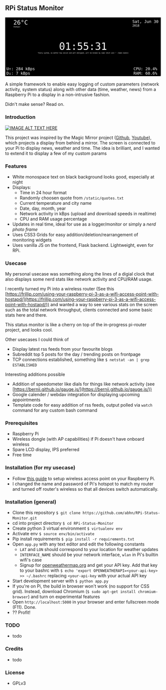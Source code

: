 ## RPi Status Monitor

![Alt text](/tmp/monitor.png?raw=true "monitoring screen")

A simple framework to enable easy logging of custom parameters (network activity, system status) along with other data (time, weather, news) from a Raspberry Pi to a display in a non-intrusive fashion. 

Didn't make sense? Read on.


### Introduction
[![IMAGE ALT TEXT HERE](https://img.youtube.com/vi/fkVBAcvbrjU/0.jpg)](https://www.youtube.com/watch?v=fkVBAcvbrjU) 

This project was inspired by the Magic Mirror project ([Github](https://github.com/HackerShackOfficial/Smart-Mirror), [Youtube](https://www.youtube.com/watch?v=fkVBAcvbrjU)), which projects a display from behind a mirror. The screen is connected to your Pi to display news, weather and time. The idea is brilliant, and I wanted to extend it to display a few of my custom params


### Features
- White monospace text on black background looks good, especially at night
- Displays:
    - Time in 24 hour format
    - Randomly choosen quote from `/static/quotes.txt`
    - Current temperature and city name
    - Date, day, month, year
    - Network activity in kBps (upload and download speeds in realtime)
    - CPU and RAM usage percentage
- Updates in real time, ideal for use as a logger/monitor or simply a _nerd photo frame_
- Uses CSS3 Grids for easy addition/deletion/rearrangement of monitoring widgets
- Uses vanilla JS on the frontend, Flask backend. Lightweight, even for RPi.


### Usecase
My personal usecase was something along the lines of a digial clock that also displays some nerd stats like network activity and CPU/RAM usage. 

I recently turned my Pi into a wireless router (See this [https://frillip.com/using-your-raspberry-pi-3-as-a-wifi-access-point-with-hostapd/](https://frillip.com/using-your-raspberry-pi-3-as-a-wifi-access-point-with-hostapd/)) and wanted a way to see various stats on the screen such as the total network throughput, clients connected and some basic stats here and there.

This status monitor is like a cherry on top of the in-progress pi-router project, and looks cool.

Other usecases I could think of
- Display latest rss feeds from your favourite blogs
- Subreddit top 5 posts for the day / trending posts on frontpage
- TCP connections established, something like `$ netstat -an | grep ESTABLISHED`

Interesting additions possible
- Addition of speedometer like dials for things like network activity (see [https://bernii.github.io/gauge.js/](https://bernii.github.io/gauge.js/))
- Google calender / webdav integration for displaying upcoming appointments
- Template code for easy addition of rss feeds, output polled via `watch` command for any custom bash command

### Prerequisites
- Raspberry Pi
- Wireless dongle (with AP capabilities) if Pi doesn't have onboard wireless
- Spare LCD display, IPS preferred
- Free time


### Installation (for my usecase)
- Follow [this guide](https://frillip.com/using-your-raspberry-pi-3-as-a-wifi-access-point-with-hostapd/) to setup wireless access point on your Raspberry Pi.
- I changed the name and password of Pi's hotspot to match my router and turned off router's wireless so that all devices switch automatically.


### Installation (general)
- Clone this repository `$ git clone https://github.com/abhn/RPi-Status-Monitor.git`
- cd into project directory `$ cd RPi-Status-Monitor`
- Create python 3 virtual environment `$ virtualenv env`
- Activate env `$ source env/bin/activate`
- Pip install requirements `$ pip install -r requirements.txt`
- Open `app.py` with any text editor and edit the following constants
    - `LAT` and `LON` should correspond to your location for weather updates
    - `INTERFACE_NAME` should be your network interface, `wlan` in Pi's builtin wifi's case
    - Signup for [openweathermap.org](https://openweathermap.org) and get your API key. Add that key to your bashrc with `$ echo 'export OPENWEATHERAPI=<your-api-key> >> ~/.bashrc` replacing `<your-api-key` with your actual API key
- Start development server with `$ python app.py`
- If you're on Pi, the build in browser won't work (no support for CSS grid). Instead, download Chromium (`$ sudo apt-get install chromium-browser`) and turn on experimental features
- Open `http://localhost:5000` in your browser and enter fullscreen mode (F11). Done.
- ?? Profit! 

### TODO
- todo

### Credits
- todo

### License
- GPLv3

